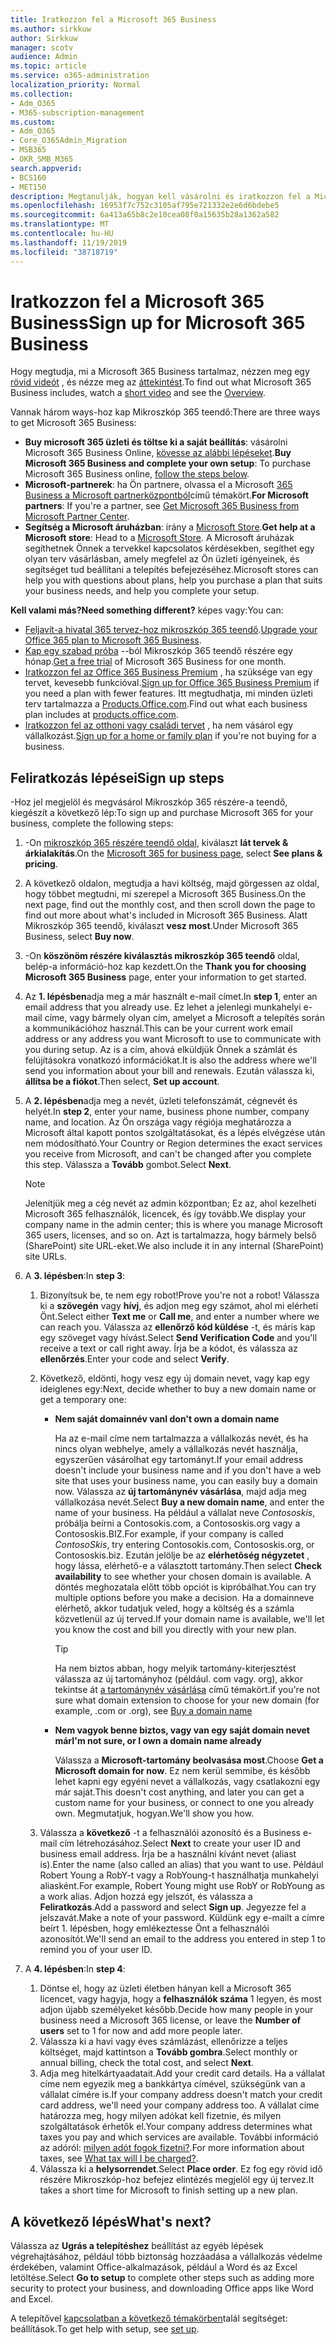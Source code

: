 ```yaml
---
title: Iratkozzon fel a Microsoft 365 Business
ms.author: sirkkuw
author: Sirkkuw
manager: scotv
audience: Admin
ms.topic: article
ms.service: o365-administration
localization_priority: Normal
ms.collection:
- Adm_O365
- M365-subscription-management
ms.custom:
- Adm_O365
- Core_O365Admin_Migration
- MSB365
- OKR_SMB_M365
search.appverid:
- BCS160
- MET150
description: Megtanulják, hogyan kell vásárolni és iratkozzon fel a Microsoft 365 Business.
ms.openlocfilehash: 16953f7c752c3105af795e721332e2e6d6bdebe5
ms.sourcegitcommit: 6a413a65b8c2e10cea08f0a15635b28a1362a582
ms.translationtype: MT
ms.contentlocale: hu-HU
ms.lasthandoff: 11/19/2019
ms.locfileid: "38718719"
---
```

# <a name="sign-up-for-microsoft-365-business"></a><span data-ttu-id="cc4e9-103">Iratkozzon fel a Microsoft 365 Business</span><span class="sxs-lookup"><span data-stu-id="cc4e9-103">Sign up for Microsoft 365 Business</span></span>

<span data-ttu-id="cc4e9-104">Hogy megtudja, mi a Microsoft 365 Business tartalmaz, nézzen meg egy [rövid videót](https://go.microsoft.com/fwlink/?linkid=2109651) , és nézze meg az [áttekintést](microsoft-365-business-overview.md).</span><span class="sxs-lookup"><span data-stu-id="cc4e9-104">To find out what Microsoft 365 Business includes, watch a [short video](https://go.microsoft.com/fwlink/?linkid=2109651) and see the [Overview](microsoft-365-business-overview.md).</span></span>

<span data-ttu-id="cc4e9-105">Vannak három ways-hoz kap Mikroszkóp 365 teendő:</span><span class="sxs-lookup"><span data-stu-id="cc4e9-105">There are three ways to get Microsoft 365 Business:</span></span>
- <span data-ttu-id="cc4e9-106">**Buy microsoft 365 üzleti és töltse ki a saját beállítás**: vásárolni Microsoft 365 Business Online, [kövesse az alábbi lépéseket](#sign-up-steps).</span><span class="sxs-lookup"><span data-stu-id="cc4e9-106">**Buy Microsoft 365 Business and complete your own setup**: To purchase Microsoft 365 Business online, [follow the steps below](#sign-up-steps).</span></span>
- <span data-ttu-id="cc4e9-107">**Microsoft-partnerek**: ha Ön partnere, olvassa el a Microsoft [365 Business a Microsoft partnerközpontból](get-microsoft-365-business.md#get-microsoft-365-business-from-microsoft-partner-center)című témakört.</span><span class="sxs-lookup"><span data-stu-id="cc4e9-107">**For Microsoft partners**: If you're a partner, see [Get Microsoft 365 Business from Microsoft Partner Center](get-microsoft-365-business.md#get-microsoft-365-business-from-microsoft-partner-center).</span></span>
- <span data-ttu-id="cc4e9-108">**Segítség a Microsoft áruházban**: irány a [Microsoft Store](https://go.microsoft.com/fwlink/?linkid=2109652).</span><span class="sxs-lookup"><span data-stu-id="cc4e9-108">**Get help at a Microsoft store**: Head to a [Microsoft Store](https://go.microsoft.com/fwlink/?linkid=2109652).</span></span> <span data-ttu-id="cc4e9-109">A Microsoft áruházak segíthetnek Önnek a tervekkel kapcsolatos kérdésekben, segíthet egy olyan terv vásárlásban, amely megfelel az Ön üzleti igényeinek, és segítséget tud beállítani a telepítés befejezéséhez.</span><span class="sxs-lookup"><span data-stu-id="cc4e9-109">Microsoft stores can help you with questions about plans, help you purchase a plan that suits your business needs, and help you complete your setup.</span></span>

<span data-ttu-id="cc4e9-110">**Kell valami más?**</span><span class="sxs-lookup"><span data-stu-id="cc4e9-110">**Need something different?**</span></span> <span data-ttu-id="cc4e9-111">képes vagy:</span><span class="sxs-lookup"><span data-stu-id="cc4e9-111">You can:</span></span>
- <span data-ttu-id="cc4e9-112">[Feljavít-a hivatal 365 tervez-hoz mikroszkóp 365 teendő](migrate-to-microsoft-365-business.md).</span><span class="sxs-lookup"><span data-stu-id="cc4e9-112">[Upgrade your Office 365 plan to Microsoft 365 Business](migrate-to-microsoft-365-business.md).</span></span>
- <span data-ttu-id="cc4e9-113">[Kap egy szabad próba](https://go.microsoft.com/fwlink/p/?linkid=2102309) --ból Mikroszkóp 365 teendő részére egy hónap.</span><span class="sxs-lookup"><span data-stu-id="cc4e9-113">[Get a free trial](https://go.microsoft.com/fwlink/p/?linkid=2102309) of Microsoft 365 Business for one month.</span></span>
- <span data-ttu-id="cc4e9-114">[Iratkozzon fel az Office 365 Business Premium](https://go.microsoft.com/fwlink/p/?LinkID=510935) , ha szüksége van egy tervet, kevesebb funkcióval.</span><span class="sxs-lookup"><span data-stu-id="cc4e9-114">[Sign up for Office 365 Business Premium](https://go.microsoft.com/fwlink/p/?LinkID=510935) if you need a plan with fewer features.</span></span> <span data-ttu-id="cc4e9-115">Itt megtudhatja, mi minden üzleti terv tartalmazza a [Products.Office.com](https://go.microsoft.com/fwlink/?linkid=2109397).</span><span class="sxs-lookup"><span data-stu-id="cc4e9-115">Find out what each business plan includes at [products.office.com](https://go.microsoft.com/fwlink/?linkid=2109397).</span></span>
- <span data-ttu-id="cc4e9-116">[Iratkozzon fel az otthoni vagy családi tervet](https://go.microsoft.com/fwlink/?linkid=2109398) , ha nem vásárol egy vállalkozást.</span><span class="sxs-lookup"><span data-stu-id="cc4e9-116">[Sign up for a home or family plan](https://go.microsoft.com/fwlink/?linkid=2109398) if you're not buying for a business.</span></span> 

## <a name="sign-up-steps"></a><span data-ttu-id="cc4e9-117">Feliratkozás lépései</span><span class="sxs-lookup"><span data-stu-id="cc4e9-117">Sign up steps</span></span>

<span data-ttu-id="cc4e9-118">-Hoz jel megjelöl és megvásárol Mikroszkóp 365 részére-a teendő, kiegészít a következő lép:</span><span class="sxs-lookup"><span data-stu-id="cc4e9-118">To sign up and purchase Microsoft 365 for your business, complete the following steps:</span></span>

1. <span data-ttu-id="cc4e9-119">-On [mikroszkóp 365 részére teendő oldal](https://go.microsoft.com/fwlink/?linkid=2109654), kiválaszt **lát tervek & árkialakítás**.</span><span class="sxs-lookup"><span data-stu-id="cc4e9-119">On the [Microsoft 365 for business page](https://go.microsoft.com/fwlink/?linkid=2109654), select **See plans & pricing**.</span></span> 
2. <span data-ttu-id="cc4e9-120">A következő oldalon, megtudja a havi költség, majd görgessen az oldal, hogy többet megtudni, mi szerepel a Microsoft 365 Business.</span><span class="sxs-lookup"><span data-stu-id="cc4e9-120">On the next page, find out the monthly cost, and then scroll down the page to find out more about what's included in Microsoft 365 Business.</span></span> <span data-ttu-id="cc4e9-121">Alatt Mikroszkóp 365 teendő, kiválaszt **vesz most**.</span><span class="sxs-lookup"><span data-stu-id="cc4e9-121">Under Microsoft 365 Business, select **Buy now**.</span></span>
3. <span data-ttu-id="cc4e9-122">-On **köszönöm részére kiválasztás mikroszkóp 365 teendő** oldal, belép-a információ-hoz kap kezdett.</span><span class="sxs-lookup"><span data-stu-id="cc4e9-122">On the **Thank you for choosing Microsoft 365 Business** page, enter your information to get started.</span></span>
4. <span data-ttu-id="cc4e9-123">Az **1. lépésben**adja meg a már használt e-mail címet.</span><span class="sxs-lookup"><span data-stu-id="cc4e9-123">In **step 1**, enter an email address that you already use.</span></span> <span data-ttu-id="cc4e9-124">Ez lehet a jelenlegi munkahelyi e-mail címe, vagy bármely olyan cím, amelyet a Microsoft a telepítés során a kommunikációhoz használ.</span><span class="sxs-lookup"><span data-stu-id="cc4e9-124">This can be your current work email address or any address you want Microsoft to use to communicate with you during setup.</span></span> <span data-ttu-id="cc4e9-125">Az is a cím, ahová elküldjük Önnek a számlát és felújításokra vonatkozó információkat.</span><span class="sxs-lookup"><span data-stu-id="cc4e9-125">It is also the address where we'll send you information about your bill and renewals.</span></span> <span data-ttu-id="cc4e9-126">Ezután válassza ki, **állítsa be a fiókot**.</span><span class="sxs-lookup"><span data-stu-id="cc4e9-126">Then select, **Set up account**.</span></span>
5. <span data-ttu-id="cc4e9-127">A **2. lépésben**adja meg a nevét, üzleti telefonszámát, cégnevét és helyét.</span><span class="sxs-lookup"><span data-stu-id="cc4e9-127">In **step 2**, enter your name, business phone number, company name, and location.</span></span> <span data-ttu-id="cc4e9-128">Az Ön országa vagy régiója meghatározza a Microsoft által kapott pontos szolgáltatásokat, és a lépés elvégzése után nem módosítható.</span><span class="sxs-lookup"><span data-stu-id="cc4e9-128">Your Country or Region determines the exact services you receive from Microsoft, and can't be changed after you complete this step.</span></span> <span data-ttu-id="cc4e9-129">Válassza a **Tovább** gombot.</span><span class="sxs-lookup"><span data-stu-id="cc4e9-129">Select **Next**.</span></span>
    > [!NOTE]
    > <span data-ttu-id="cc4e9-130">Jelenítjük meg a cég nevét az admin központban; Ez az, ahol kezelheti Microsoft 365 felhasználók, licencek, és így tovább.</span><span class="sxs-lookup"><span data-stu-id="cc4e9-130">We display your company name in the admin center; this is where you manage Microsoft 365 users, licenses, and so on.</span></span> <span data-ttu-id="cc4e9-131">Azt is tartalmazza, hogy bármely belső (SharePoint) site URL-eket.</span><span class="sxs-lookup"><span data-stu-id="cc4e9-131">We also include it in any internal (SharePoint) site URLs.</span></span>
6. <span data-ttu-id="cc4e9-132">A **3. lépésben**:</span><span class="sxs-lookup"><span data-stu-id="cc4e9-132">In **step 3**:</span></span>

    1. <span data-ttu-id="cc4e9-133">Bizonyítsuk be, te nem egy robot!</span><span class="sxs-lookup"><span data-stu-id="cc4e9-133">Prove you're not a robot!</span></span> <span data-ttu-id="cc4e9-134">Válassza ki a **szövegén** vagy **hívj**, és adjon meg egy számot, ahol mi elérheti Önt.</span><span class="sxs-lookup"><span data-stu-id="cc4e9-134">Select either **Text me** or **Call me**, and enter a number where we can reach you.</span></span> <span data-ttu-id="cc4e9-135">Válassza az **ellenőrző kód küldése** -t, és máris kap egy szöveget vagy hívást.</span><span class="sxs-lookup"><span data-stu-id="cc4e9-135">Select **Send Verification Code** and you'll receive a text or call right away.</span></span> <span data-ttu-id="cc4e9-136">Írja be a kódot, és válassza az **ellenőrzés**.</span><span class="sxs-lookup"><span data-stu-id="cc4e9-136">Enter your code and select **Verify**.</span></span>
    2. <span data-ttu-id="cc4e9-137">Következő, eldönti, hogy vesz egy új domain nevet, vagy kap egy ideiglenes egy:</span><span class="sxs-lookup"><span data-stu-id="cc4e9-137">Next, decide whether to buy a new domain name or get a temporary one:</span></span>

        - <span data-ttu-id="cc4e9-138">**Nem saját domainnév van**</span><span class="sxs-lookup"><span data-stu-id="cc4e9-138">**I don't own a domain name**</span></span> 
        
            <span data-ttu-id="cc4e9-139">Ha az e-mail címe nem tartalmazza a vállalkozás nevét, és ha nincs olyan webhelye, amely a vállalkozás nevét használja, egyszerűen vásárolhat egy tartományt.</span><span class="sxs-lookup"><span data-stu-id="cc4e9-139">If your email address doesn't include your business name and if you don't have a web site that uses your business name, you can easily buy a domain now.</span></span> <span data-ttu-id="cc4e9-140">Válassza az **új tartománynév vásárlása**, majd adja meg vállalkozása nevét.</span><span class="sxs-lookup"><span data-stu-id="cc4e9-140">Select **Buy a new domain name**, and enter the name of your business.</span></span> <span data-ttu-id="cc4e9-141">Ha például a vállalat neve *Contososkis*, próbálja beírni a Contosokis.com, a Contososkis.org vagy a Contososkis.BIZ.</span><span class="sxs-lookup"><span data-stu-id="cc4e9-141">For example, if your company is called *ContosoSkis*, try entering Contosokis.com, Contososkis.org, or Contososkis.biz.</span></span> <span data-ttu-id="cc4e9-142">Ezután jelölje be az **elérhetõség négyzetet** , hogy lássa, elérhető-e a választott tartomány.</span><span class="sxs-lookup"><span data-stu-id="cc4e9-142">Then select **Check availability** to see whether your chosen domain is available.</span></span> <span data-ttu-id="cc4e9-143">A döntés meghozatala előtt több opciót is kipróbálhat.</span><span class="sxs-lookup"><span data-stu-id="cc4e9-143">You can try multiple options before you make a decision.</span></span> <span data-ttu-id="cc4e9-144">Ha a domainneve elérhető, akkor tudatjuk veled, hogy a költség és a számla közvetlenül az új terved.</span><span class="sxs-lookup"><span data-stu-id="cc4e9-144">If your domain name is available, we'll let you know the cost and bill you directly with your new plan.</span></span> 
       
            > [!TIP]
            > <span data-ttu-id="cc4e9-145">Ha nem biztos abban, hogy melyik tartomány-kiterjesztést válassza az új tartományhoz (például. com vagy. org), akkor tekintse át [a tartománynév vásárlása](https://go.microsoft.com/fwlink/?linkid=2109700) című témakört.</span><span class="sxs-lookup"><span data-stu-id="cc4e9-145">if you're not sure what domain extension to choose for your new domain (for example, .com or .org), see [Buy a domain name](https://go.microsoft.com/fwlink/?linkid=2109700)</span></span>
        
        - <span data-ttu-id="cc4e9-146">**Nem vagyok benne biztos, vagy van egy saját domain nevet már**</span><span class="sxs-lookup"><span data-stu-id="cc4e9-146">**I'm not sure, or I own a domain name already**</span></span> 
        
             <span data-ttu-id="cc4e9-147">Válassza a **Microsoft-tartomány beolvasása most**.</span><span class="sxs-lookup"><span data-stu-id="cc4e9-147">Choose **Get a Microsoft domain for now**.</span></span> <span data-ttu-id="cc4e9-148">Ez nem kerül semmibe, és később lehet kapni egy egyéni nevet a vállalkozás, vagy csatlakozni egy már saját.</span><span class="sxs-lookup"><span data-stu-id="cc4e9-148">This doesn't cost anything, and later you can get a custom name for your business, or connect to one you already own.</span></span> <span data-ttu-id="cc4e9-149">Megmutatjuk, hogyan.</span><span class="sxs-lookup"><span data-stu-id="cc4e9-149">We'll show you how.</span></span>

    3. <span data-ttu-id="cc4e9-150">Válassza a **következő** -t a felhasználói azonosító és a Business e-mail cím létrehozásához.</span><span class="sxs-lookup"><span data-stu-id="cc4e9-150">Select **Next** to create your user ID and business email address.</span></span> <span data-ttu-id="cc4e9-151">Írja be a használni kívánt nevet (aliast is).</span><span class="sxs-lookup"><span data-stu-id="cc4e9-151">Enter the name (also called an alias) that you want to use.</span></span> <span data-ttu-id="cc4e9-152">Például Robert Young a RobY-t vagy a RobYoung-t használhatja munkahelyi aliasként.</span><span class="sxs-lookup"><span data-stu-id="cc4e9-152">For example, Robert Young might use RobY or RobYoung as a work alias.</span></span> <span data-ttu-id="cc4e9-153">Adjon hozzá egy jelszót, és válassza a **Feliratkozás**.</span><span class="sxs-lookup"><span data-stu-id="cc4e9-153">Add a password and select **Sign up**.</span></span> <span data-ttu-id="cc4e9-154">Jegyezze fel a jelszavát.</span><span class="sxs-lookup"><span data-stu-id="cc4e9-154">Make a note of your password.</span></span> <span data-ttu-id="cc4e9-155">Küldünk egy e-mailt a címre beírt 1. lépésben, hogy emlékeztesse Önt a felhasználói azonosítót.</span><span class="sxs-lookup"><span data-stu-id="cc4e9-155">We'll send an email to the address you entered in step 1 to remind you of your user ID.</span></span>
7. <span data-ttu-id="cc4e9-156">A **4. lépésben**:</span><span class="sxs-lookup"><span data-stu-id="cc4e9-156">In **step 4**:</span></span> 

    1. <span data-ttu-id="cc4e9-157">Döntse el, hogy az üzleti életben hányan kell a Microsoft 365 licencet, vagy hagyja, hogy a **felhasználók száma** 1 legyen, és most adjon újabb személyeket később.</span><span class="sxs-lookup"><span data-stu-id="cc4e9-157">Decide how many people in your business need a Microsoft 365 license, or leave the **Number of users** set to 1 for now and add more people later.</span></span> 
    2. <span data-ttu-id="cc4e9-158">Válassza ki a havi vagy éves számlázást, ellenőrizze a teljes költséget, majd kattintson a **Tovább gombra**.</span><span class="sxs-lookup"><span data-stu-id="cc4e9-158">Select monthly or annual billing, check the total cost, and select **Next**.</span></span> 
    3. <span data-ttu-id="cc4e9-159">Adja meg hitelkártyaadatait.</span><span class="sxs-lookup"><span data-stu-id="cc4e9-159">Add your credit card details.</span></span> <span data-ttu-id="cc4e9-160">Ha a vállalat címe nem egyezik meg a bankkártya címével, szükségünk van a vállalat címére is.</span><span class="sxs-lookup"><span data-stu-id="cc4e9-160">If your company address doesn't match your credit card address, we'll need your company address too.</span></span> <span data-ttu-id="cc4e9-161">A vállalat címe határozza meg, hogy milyen adókat kell fizetnie, és milyen szolgáltatások érhetők el.</span><span class="sxs-lookup"><span data-stu-id="cc4e9-161">Your company address determines what taxes you pay and which services are available.</span></span> <span data-ttu-id="cc4e9-162">További információ az adóról: [milyen adót fogok fizetni?](https://go.microsoft.com/fwlink/?linkid=2109701).</span><span class="sxs-lookup"><span data-stu-id="cc4e9-162">For more information about taxes, see [What tax will I be charged?](https://go.microsoft.com/fwlink/?linkid=2109701).</span></span>
    4. <span data-ttu-id="cc4e9-163">Válassza ki a **helysorrendet**.</span><span class="sxs-lookup"><span data-stu-id="cc4e9-163">Select **Place order**.</span></span> <span data-ttu-id="cc4e9-164">Ez fog egy rövid idő részére Mikroszkóp-hoz befejez elintézés megjelöl egy új tervez.</span><span class="sxs-lookup"><span data-stu-id="cc4e9-164">It takes a short time for Microsoft to finish setting up a new plan.</span></span>

## <a name="whats-next"></a><span data-ttu-id="cc4e9-165">A következő lépés</span><span class="sxs-lookup"><span data-stu-id="cc4e9-165">What's next?</span></span>

<span data-ttu-id="cc4e9-166">Válassza az **Ugrás a telepítéshez** beállítást az egyéb lépések végrehajtásához, például több biztonság hozzáadása a vállalkozás védelme érdekében, valamint Office-alkalmazások, például a Word és az Excel letöltése.</span><span class="sxs-lookup"><span data-stu-id="cc4e9-166">Select **Go to setup** to complete other steps such as adding more security to protect your business, and downloading Office apps like Word and Excel.</span></span>

<span data-ttu-id="cc4e9-167">A telepítővel [kapcsolatban a következő témakörben](set-up.md)talál segítséget: beállítások.</span><span class="sxs-lookup"><span data-stu-id="cc4e9-167">To get help with setup, see [set up](set-up.md).</span></span>

